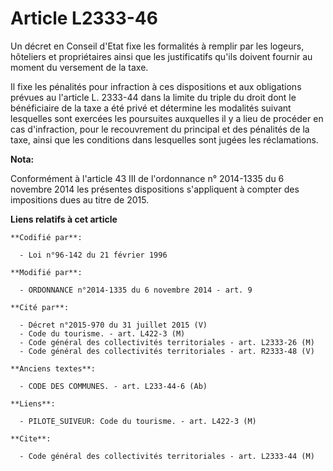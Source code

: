 # Article L2333-46

Un décret en Conseil d'Etat fixe les formalités à remplir par les logeurs, hôteliers et propriétaires ainsi que les
justificatifs qu'ils doivent fournir au moment du versement de la taxe. 

Il fixe les pénalités pour infraction à ces dispositions et aux obligations prévues au l'article L. 2333-44 dans la limite du
triple du droit dont le bénéficiaire de la taxe a été privé et détermine les modalités suivant lesquelles sont exercées les
poursuites auxquelles il y a lieu de procéder en cas d'infraction, pour le recouvrement du principal et des pénalités de la
taxe, ainsi que les conditions dans lesquelles sont jugées les réclamations.

**Nota:**

Conformément à l'article 43 III de l'ordonnance n° 2014-1335 du 6 novembre 2014 les présentes dispositions s'appliquent à
compter des impositions dues au titre de 2015.

**Liens relatifs à cet article**

	**Codifié par**:

	  - Loi n°96-142 du 21 février 1996

	**Modifié par**:

	  - ORDONNANCE n°2014-1335 du 6 novembre 2014 - art. 9

	**Cité par**:

	  - Décret n°2015-970 du 31 juillet 2015 (V)
	  - Code du tourisme. - art. L422-3 (M)
	  - Code général des collectivités territoriales - art. L2333-26 (M)
	  - Code général des collectivités territoriales - art. R2333-48 (V)

	**Anciens textes**:

	  - CODE DES COMMUNES. - art. L233-44-6 (Ab)

	**Liens**:

	  - PILOTE_SUIVEUR: Code du tourisme. - art. L422-3 (M)

	**Cite**:

	  - Code général des collectivités territoriales - art. L2333-44 (M)
